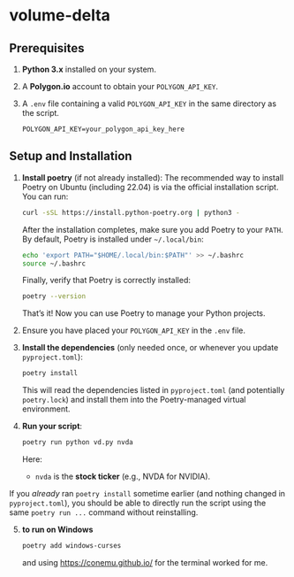 # volume-delta

## Prerequisites

1. **Python 3.x** installed on your system.
2. A **Polygon.io** account to obtain your `POLYGON_API_KEY`.
3. A `.env` file containing a valid `POLYGON_API_KEY` in the same directory as the script.

   ```
   POLYGON_API_KEY=your_polygon_api_key_here
   ```

## Setup and Installation

1. **Install poetry** (if not already installed):
   The recommended way to install Poetry on Ubuntu (including 22.04) is via the official installation script. You can run:

    ```bash
    curl -sSL https://install.python-poetry.org | python3 -
    ```

    After the installation completes, make sure you add Poetry to your `PATH`. By default, Poetry is installed under `~/.local/bin`:

    ```bash
    echo 'export PATH="$HOME/.local/bin:$PATH"' >> ~/.bashrc
    source ~/.bashrc
    ```

    Finally, verify that Poetry is correctly installed:

    ```bash
    poetry --version
    ```

    That’s it! Now you can use Poetry to manage your Python projects.
   
2. Ensure you have placed your `POLYGON_API_KEY` in the `.env` file.
   
3. **Install the dependencies** (only needed once, or whenever you update `pyproject.toml`):
   ```bash
   poetry install
   ```
   This will read the dependencies listed in `pyproject.toml` (and potentially `poetry.lock`) and install them into the Poetry-managed virtual environment.

4. **Run your script**:
   ```bash
   poetry run python vd.py nvda 
   ```
   Here:
   - `nvda` is the **stock ticker** (e.g., NVDA for NVIDIA).


If you *already* ran `poetry install` sometime earlier (and nothing changed in `pyproject.toml`), you should be able to directly run the script using the same `poetry run ...` command without reinstalling. 

5. **to run on Windows**
   ```bash
   poetry add windows-curses
   ```
   and using https://conemu.github.io/ for the terminal worked for me.
